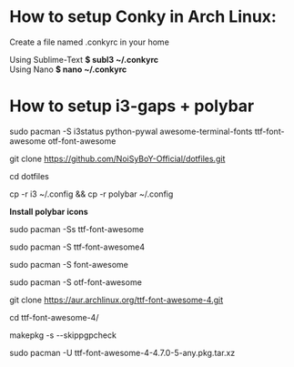 # How to setup Conky in Arch Linux:

Create a file named .conkyrc in your home


Using Sublime-Text <b>$ subl3 ~/.conkyrc</b>
<br>
Using Nano <b>$ nano ~/.conkyrc</b>


# How to setup i3-gaps + polybar

sudo pacman -S i3status python-pywal awesome-terminal-fonts ttf-font-awesome otf-font-awesome

git clone https://github.com/NoiSyBoY-Official/dotfiles.git

cd dotfiles

cp -r i3 ~/.config && cp -r polybar ~/.config

<b>Install polybar icons</b>

sudo pacman -Ss ttf-font-awesome

sudo pacman -S ttf-font-awesome4

sudo pacman -S font-awesome

sudo pacman -S otf-font-awesome

git clone https://aur.archlinux.org/ttf-font-awesome-4.git

cd ttf-font-awesome-4/

makepkg -s --skippgpcheck

sudo pacman -U ttf-font-awesome-4-4.7.0-5-any.pkg.tar.xz 
